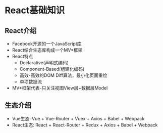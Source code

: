 # React基础知识

## React介绍
- Facebook开源的一个JavaScript库
- React结合生态库构成一个MV*框架
- React特点
  - Declarative(声明式编码)
  - Component-Based(组建化编码)
  - 高效-高效的DOM Diff算法，最小化页面重绘
  - 单项数据流
- MV*框架代表-只关注视图View层+数据层Model

## 生态介绍
- Vue生态: Vue + Vue-Router + Vuex + Axios + Babel + Webpack
- React生态: React + React-Router + Redux + Axios + Babel + Webpack